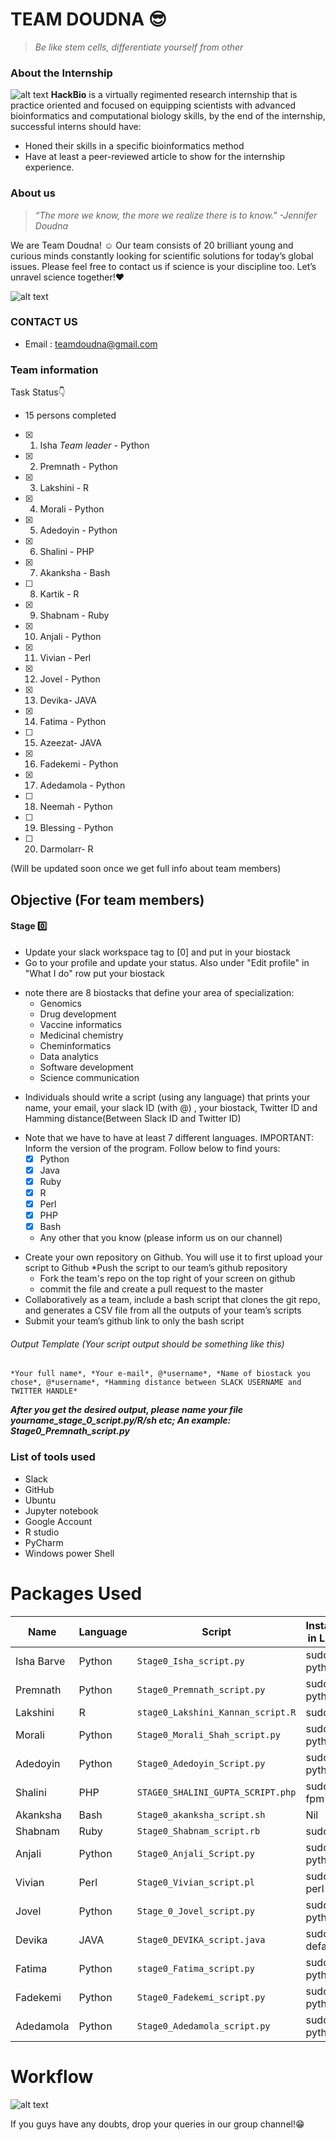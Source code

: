 # TEAM DOUDNA 😎

>*Be like stem cells, differentiate yourself from other*              
### About the Internship 
![alt text](https://github.com/prembioinfo/Team-Doudna/blob/82006bc48c0849840a64f307b4b118a460492c5e/1.jpg)
**HackBio** is a virtually regimented research internship that is practice oriented and focused on equipping scientists with advanced bioinformatics and computational biology skills, by the end of the internship, successful interns should have:
+ Honed their skills in a specific bioinformatics method
+ Have at least a peer-reviewed article to show for the internship experience.

### About us 
>*“The more we know, the more we realize there is to know."
   -Jennifer Doudna*
   
We are Team Doudna! ☺ 
Our team consists of 20 brilliant young and curious minds constantly looking for scientific solutions for today’s global issues.
Please feel free to contact us if science is your discipline too. Let’s unravel science together!❤

![alt text](https://github.com/prembioinfo/Team-Doudna/blob/a13020f3cad5e858fec577230dc1b86cbfa9e62e/RlYE.gif)


### CONTACT US
+ Email : teamdoudna@gmail.com

### Team information
Task Status👇
 * 15 persons completed
- [x] 1. Isha *Team leader* - Python
- [x] 2. Premnath - Python
- [x] 3. Lakshini - R
- [x] 4. Morali - Python
- [x] 5. Adedoyin - Python
- [x] 6. Shalini - PHP
- [x] 7. Akanksha - Bash
- [ ] 8. Kartik - R
- [x] 9. Shabnam - Ruby
- [x] 10. Anjali - Python
- [x] 11. Vivian - Perl
- [x] 12. Jovel - Python
- [x] 13. Devika- JAVA
- [x] 14. Fatima - Python
- [ ] 15. Azeezat- JAVA
- [x] 16. Fadekemi - Python
- [x] 17. Adedamola - Python
- [ ] 18. Neemah - Python
- [ ] 19. Blessing - Python
- [ ] 20. Darmolarr- R


(Will be updated soon once we get full info about team members)

## Objective (For team members)
#### Stage 0️⃣
+ Update your slack workspace tag to [0] and put in your biostack
+  Go to your profile and update your status. Also under "Edit profile" in "What I do" row put your biostack
 * note there are 8 biostacks that define your area of specialization: 
    * Genomics
    * Drug development
    * Vaccine informatics
    * Medicinal chemistry
    * Cheminformatics
    * Data analytics
    * Software development
    * Science communication 

+  Individuals should write a script (using any language) that prints your name, your email, your slack ID (with @) , your biostack, Twitter ID and Hamming distance(Between Slack ID and Twitter ID)
  * Note that we have to have at least 7 different languages. IMPORTANT: Inform the version of the program. Follow below to find yours:
    * [x] Python 
    * [x] Java
    * [x] Ruby
    * [x] R
    * [x] Perl
    * [X] PHP
    * [x] Bash

    * Any other that you know (please inform us on our channel)

+ Create your own repository on Github. You will use it to first upload your script to Github
 *Push the script to our team’s github repository
  * Fork the team's repo on the top right of your screen on github
  * commit the file and create a pull request to the master
+ Collaboratively as a team, include a bash script that clones the git repo, and generates a CSV file from all the outputs of your team’s scripts
+ Submit your team’s github link to ​only​ the bash script

###### Output Template (Your script output should be something like this)
```
*Your full name*, *Your e-mail*, @*username*, *Name of biostack you chose*, @*username*, *Hamming distance between SLACK USERNAME and TWITTER HANDLE*
```
***After you get the desired output, please name your file yourname_stage_0_script.py/R/sh etc;
An example: Stage0_Premnath_script.py***

### List of tools used
+ Slack
+ GitHub
+ Ubuntu
+ Jupyter notebook
+ Google Account
+ R studio
+ PyCharm
+ Windows power Shell

# Packages Used
 Name | Language | Script | Installation(Commands in Linux console/WSL)
------------ | ------------- | -------------| -------------- |
Isha Barve  | Python | `Stage0_Isha_script.py` | sudo apt install python3.8 |
Premnath | Python | `Stage0_Premnath_script.py` | sudo apt install python3.8 |
Lakshini | R | `stage0_Lakshini_Kannan_script.R` | sudo apt install r-base |
Morali | Python | `Stage0_Morali_Shah_script.py` | sudo apt install python3.8 |
Adedoyin | Python | `Stage0_Adedoyin_Script.py` | sudo apt install python3.8 |
Shalini | PHP | `STAGE0_SHALINI_GUPTA_SCRIPT.php` | sudo apt install php-fpm |
Akanksha | Bash | `Stage0_akanksha_script.sh` | Nil |
Shabnam | Ruby | `Stage0_Shabnam_script.rb` | sudo apt install ruby |
Anjali  | Python | `Stage0_Anjali_Script.py` | sudo apt install python3.8 |
Vivian | Perl | `Stage0_Vivian_script.pl` | sudo apt-get install perl |
Jovel | Python | `Stage_0_Jovel_script.py` | sudo apt install python3.8 |
Devika | JAVA | `Stage0_DEVIKA_script.java` | sudo apt-get install default-jdk |
Fatima | Python | `stage0_Fatima_script.py` | sudo apt install python3.8 |
Fadekemi | Python | `Stage0_Fadekemi_script.py`| sudo apt install python3.8 |
Adedamola | Python | `Stage0_Adedamola_script.py`| sudo apt install python3.8 |

# Workflow
![alt text](https://github.com/prembioinfo/Team-Doudna/blob/0fd1dfb9d99f67667718511c3bd8b446ad97bef6/Workflow.png)

If you guys have any doubts, drop your queries in our group channel!😁
